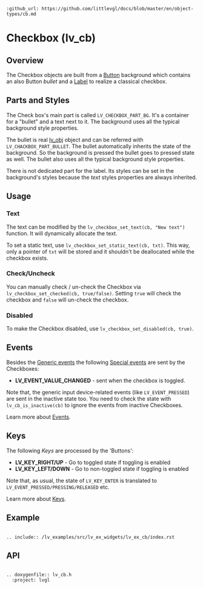 ```eval_rst
:github_url: https://github.com/littlevgl/docs/blob/master/en/object-types/cb.md
```
# Checkbox (lv_cb)


## Overview

The Checkbox objects are built from a [Button](/object-types/btn) background which contains an also Button *bullet* and a [Label](/object-types/label) to realize a classical checkbox.

## Parts and Styles
The Check box's main part is called `LV_CHECKBOX_PART_BG`. It's a container for a "bullet" and a text next to it. The background uses all the typical background style properties.

The bullet is real [lv_obj](/widgets/obj) object and can be referred with `LV_CHACKBOX_PART_BULLET`. 
The bullet automatically inherits the state of the background. So the background is pressed the bullet goes to pressed state as well.
The bullet also uses all the typical background style properties.

There is not dedicated part for the label. Its styles can be set in the background's styles because the *text* styles properties are always inherited.


## Usage


### Text
The text can be modified by the `lv_checkbox_set_text(cb, "New text")` function. It will dynamically allocate the text.

To set a static text, use `lv_checkbox_set_static_text(cb, txt)`. This way, only a pointer of `txt` will be stored and it shouldn't be deallocated while the checkbox exists.

### Check/Uncheck
You can manually check / un-check the Checkbox  via `lv_checkbox_set_checked(cb, true/false)`. Setting `true` will check the checkbox and `false` will un-check the checkbox.

### Disabled
To make the Checkbox disabled, use `lv_checkbox_set_disabled(cb, true)`.

## Events
Besides the [Generic events](/overview/event.html#generic-events) the following [Special events](/overview/event.html#special-events) are sent by the Checkboxes:
 - **LV_EVENT_VALUE_CHANGED** - sent when the checkbox is toggled.

Note that, the generic input device-related events (like `LV_EVENT_PRESSED`) are sent in the inactive state too. You need to check the state with `lv_cb_is_inactive(cb)` to ignore the events from inactive Checkboxes.

Learn more about [Events](/overview/event).


## Keys
The following *Keys* are processed by the 'Buttons':
- **LV_KEY_RIGHT/UP** - Go to toggled state if toggling is enabled
- **LV_KEY_LEFT/DOWN** - Go to non-toggled state if toggling is  enabled

Note that, as usual, the state of `LV_KEY_ENTER` is translated to `LV_EVENT_PRESSED/PRESSING/RELEASED` etc.

Learn more about [Keys](/overview/indev).


## Example

```eval_rst

.. include:: /lv_examples/src/lv_ex_widgets/lv_ex_cb/index.rst

```

## API

```eval_rst

.. doxygenfile:: lv_cb.h
  :project: lvgl

```
